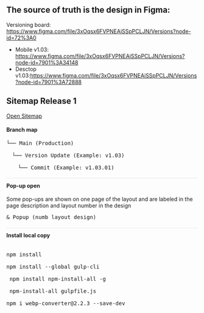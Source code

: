 <h2><a class="anchor" id="user-content-the-source-of-truth-is-the-design-in-figma" aria-hidden="true" href="#the-source-of-truth-is-the-design-in-figma"> </a>The source of truth is the design in Figma:</h2>
<div>
    <span>Versioning board: </span><a href="https://www.figma.com/file/3xOqsx6FVPNEAiSSpPCLJN/Versions?node-id=72%3A0">https://www.figma.com/file/3xOqsx6FVPNEAiSSpPCLJN/Versions?node-id=72%3A0</a>
    <ul>
        <li>Mobile v1.03:<a href="https://www.figma.com/file/3xOqsx6FVPNEAiSSpPCLJN/Versions?node-id=7901%3A34148"> https://www.figma.com/file/3xOqsx6FVPNEAiSSpPCLJN/Versions?node-id=7901%3A34148</a></li>
        <li>Desctop v1.03:<a href="https://www.figma.com/file/3xOqsx6FVPNEAiSSpPCLJN/Versions?node-id=7901%3A72888">https://www.figma.com/file/3xOqsx6FVPNEAiSSpPCLJN/Versions?node-id=7901%3A72888</a></li>
    </ul>
</div>
<h2><a class="anchor" id="user-content-the-source-of-truth-is-the-design-in-figma" aria-hidden="true" href="#the-source-of-truth-is-the-design-in-figma"> </a>Sitemap Release 1</h2>
<div><a href="https://transcardwebhtml.agilepartners.eu/SMART-Disburse/Release-v1/sitemap-git.html">Open Sitemap</a></div>
<h4>Branch map</h4>
<div>
    <pre><span style="display: block">└── Main (Production)</span><br><span style="display: block; margin-left: 3%">└── Version Update (Example: v1.03)</span><br><span style="display: block; margin-left: 6%">└── Commit (Example: v1.03.01)</span></pre>
</div>
<h4 style="border-top: 1px solid #e5e5e5; padding-top: 2%;">Pop-up open</h4>
<div>
    <span>Some pop-ups are shown on one page of the layout and are labeled in the page description and layout number in the design</span>
    <pre>& Popup (numb layout design)</pre>
</div>
<h4 style="border-top: 1px solid #e5e5e5; padding-top: 2%;">Install local copy</h4>
<pre> <span style="display: block">npm install</span><br><span style="display: block">npm install --global gulp-cli</span><br><span style="display:block"> npm install npm-install-all -g </span> <span style="display:block"> npm-install-all gulpfile.js </span>
<span>npm i webp-converter@2.2.3 --save-dev</span></pre>
